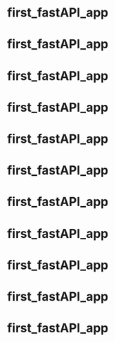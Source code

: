 # first_fastAPI_app
# first_fastAPI_app
# first_fastAPI_app
# first_fastAPI_app
# first_fastAPI_app
# first_fastAPI_app
# first_fastAPI_app
# first_fastAPI_app
# first_fastAPI_app
# first_fastAPI_app
# first_fastAPI_app
